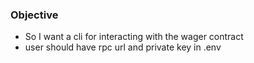 ### Objective

- So I want a cli for interacting with the wager contract
- user should have rpc url and private key in .env

